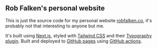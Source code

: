 ## Rob Falken's personal website

This is just the source code for my personal website [robfalken.co](https://robfalken.co/), it's probably not that interesting to anyone but me.

It's built using [Next.js](https://nextjs.org/), styled with [Tailwind CSS](https://tailwindcss.com/) and their [Typography plugin](https://github.com/tailwindlabs/tailwindcss-typography). Built and deployed to [GitHub pages](https://pages.github.com/) using [GitHub actions](https://github.com/features/actions).
